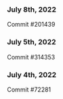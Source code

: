 ### July 8th, 2022

Commit #201439

### July 5th, 2022

Commit #314353


### July 4th, 2022

Commit #72281
